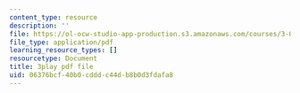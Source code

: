 ```yaml
---
content_type: resource
description: ''
file: https://ol-ocw-studio-app-production.s3.amazonaws.com/courses/3-091sc-introduction-to-solid-state-chemistry-fall-2010/06376bcf40b0cdddc44db8b0d3fdafa8_FVzaznYPCes.pdf
file_type: application/pdf
learning_resource_types: []
resourcetype: Document
title: 3play pdf file
uid: 06376bcf-40b0-cddd-c44d-b8b0d3fdafa8
---
```


